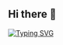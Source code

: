## Hi there 👋

[![Typing SVG](https://readme-typing-svg.demolab.com?font=Fira+Code&pause=1000&width=435&lines=Data+Enthusiast+and+Data+Analyst)](https://git.io/typing-svg)

<!--
**Speardrex/Speardrex** is a ✨ _special_ ✨ repository because its `README.md` (this file) appears on your GitHub profile.

Here are some ideas to get you started:

- 🔭 I’m currently working on ...
- 🌱 I’m currently learning ...
- 👯 I’m looking to collaborate on ...
- 🤔 I’m looking for help with ...
- 💬 Ask me about ...
- 📫 How to reach me: ...
- 😄 Pronouns: ...
- ⚡ Fun fact: ...
-->
